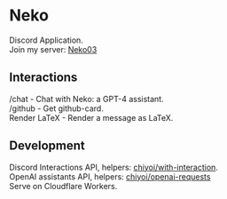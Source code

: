 # Neko
Discord Application.\
Join my server: [Neko03](https://discord.gg/92F2d47Kz5)

## Interactions
/chat - Chat with Neko: a GPT-4 assistant.\
/github - Get github-card.\
Render LaTeX - Render a message as LaTeX.

## Development
Discord Interactions API, helpers: [chiyoi/with-interaction](https://github.com/chiyoi/with-interaction).\
OpenAI assistants API, helpers: [chiyoi/openai-requests](https://github.com/chiyoi/openai-requests)\
Serve on Cloudflare Workers.
